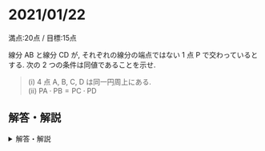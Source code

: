# 2021/01/22

満点:20点 / 目標:15点

線分 $\mathrm{AB}$ と線分 $\mathrm{CD}$ が, それぞれの線分の端点ではない $1$ 点 $\mathrm{P}$ で交わっているとする. 次の $2$ つの条件は同値であることを示せ.

> $(\mathrm{i})$ $4$ 点 $\mathrm{A}$, $\mathrm{B}$, $\mathrm{C}$, $\mathrm{D}$ は同一円周上にある.  
> $(\mathrm{ii})$ $\mathrm{PA} \cdot \mathrm{PB} = \mathrm{PC} \cdot \mathrm{PD}$

<div style="page-break-before:always"></div>

## 解答・解説

<details markdown="1">
<summary>解答・解説</summary>

**剽窃は絶対にやめてください. 大学なら停学になるところでした.**

- 答案を読むと, どうやら「同値」の意味をしっかり把握していないようです. 
    - 高校数学では「必要十分」とだいたい同じ意味として使われます.
- 「(i) と (ii) が同値である」というのは, 記号を使って表すと $$(\mathrm{i}) \Leftrightarrow (\mathrm{ii}) $$ ということです. つまり, $(\mathrm{i}) \Rightarrow (\mathrm{ii})$ と $(\mathrm{ii}) \Rightarrow (\mathrm{i})$ を両方示す必要があります.

この文章は高校2年生も読んでいるので, 少し高度な説明もします.

- **同値変形でない操作が加わったとき**, 逆が成り立つことの証明が別個に必要になります. 
- 数学IIで「軌跡と領域」分野を学習するとき, 教科書には以下のように書いてあります.
    > 軌跡を求めるときは, 求めた方程式が軌跡になっているか確認する必要がある. *ただし, 明らかな場合は省略してもよい*.
- しかし, **いつ明らかなのか**について解説してくれません. そのため, 大部分の高校生が, 「とりあえず『逆に, この方程式は条件を満たす』って書いておけばいいか」という感じで答案を書くことになります. これは大変よくないです.
    - 明確な答えは, **式変形の全てが同値変形によって成立しているとき**でしょう.
- 軌跡は必要十分条件である必要があるので, 与えられた条件を変形して導いた方程式や図形(必要性を満たした方程式や図形)が, 本当に軌跡となるのか(十分性を満たしているのか)を調べる必要があります.
- 今回の問題では, $(\mathrm{i}) \Rightarrow (\mathrm{ii})$ を示す際に, 「2つの図形が相似である $\Rightarrow$ 対応する辺の長さの比が等しい」が同値変形ではないので, 逆の確認が必要になりました.

![mathterro_20210122.jpg](https://qiita-image-store.s3.ap-northeast-1.amazonaws.com/0/559517/dd2bdc2a-bdb6-f701-461e-bf3d013aa09c.jpeg)

</details>